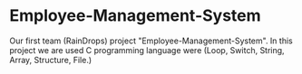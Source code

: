 # Employee-Management-System
Our first team (RainDrops) project "Employee-Management-System". In this project we are used C programming language were (Loop, Switch, String, Array, Structure, File.)
